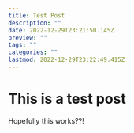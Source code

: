 ```yaml
---
title: Test Post
description: ""
date: 2022-12-29T23:21:50.145Z
preview: ""
tags: ""
categories: ""
lastmod: 2022-12-29T23:22:49.415Z
---
```

# This is a test post

Hopefully this works??!